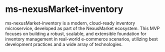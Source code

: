 # ms-nexusMarket-inventory
ms-nexusMarket-inventory is a modern, cloud-ready inventory microservice, developed as part of the NexusMarket ecosystem. This MVP focuses on building a robust, scalable, and extensible foundation for inventory management in real-world e-commerce scenarios, utilizing best development practices and a wide array of technologies.
